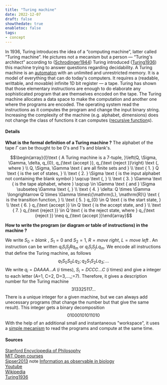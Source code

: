 ```yaml
---
title: "Turing machine"
date: 2022-12-07
draft: false
showthedate: true
enabletoc: false
tags:
- concept
---
```

In 1936, Turing introduces the idea of a “computing machine”, latter called “Turing machine”. He pictures not a mecanism but a person — “Turing's architect” according to ([Schrodinger1944](reference/Schrodinger1944.md)) Turing introduced ([Turing1936](reference/Turing1936.md)) this machine trying to answer questions regarding decidability. A Turing machine is an [automaton](definition/automaton.md) with an unlimited and unrestricted memory. It is a model of everything that can do today's computers. It requires a (readable, writtable, and movable) infinite 1D bit register — a tape. Turing has shown that those elementary instructions are enough to do elaborate any sophisticated program that are themselves encoded on the tape. The Turing machine allocates a data space to make the computation and another one where the programs are encoded. The operating system read the instructions as it computes the program and change the input binary string. Increasing the complexity of the machine (e.g. alphabet, dimensions) does not change the class of functions it can computes ([recursive function](definition/recursive%20function.md)s). 


#### Details 

**What is the formal definition of a Turing machine ?** 
The alphabet of the tape $\Gamma$ can be thought to be 0's and 1's and blank's. 

$$\begin{array}{l}\text { A Turing machine is a 7-tuple, }\left(Q, \Sigma, \Gamma, \delta, q_{0}, q_{\text {accept }}, q_{\text {reject }}\right) \text {, where } \\ Q, \Sigma, \Gamma \text { are all finite sets and } \\ \text { 1. } Q \text { is the set of states, } \\ \text { 2. } \Sigma \text { is the input alphabet not containing the blank symbol } \sqcup \text {, } \\ \text { 3. } \Gamma \text { is the tape alphabet, where } \sqcup \in \Gamma \text { and } \Sigma \subseteq \Gamma \text {, } \\ \text { 4. } \delta: Q \times \Gamma \longrightarrow Q \times \Gamma \times\{\mathrm{L}, \mathrm{R}\} \text { is the transition function, } \\ \text { 5. } q_{0} \in Q \text { is the start state, } \\ \text { 6. } q_{\text {accept }} \in Q \text { is the accept state, and } \\ \text { 7. } q_{\text {reject }} \in Q \text { is the reject state, where } q_{\text {reject }} \neq q_{\text {accept }}\end{array}$$

**How to write the program (or diagram or table of instructions) in the machine ?**

We write $S_0=blank$ , $S_1=0$ and $S_2=1$, $R=move \ right$, $L= move \ left$ . 
An instruction can be written $q_i S_i S_j R q_m$  or  $q_i S_i S_j L q_m$. We encode all instructions that define the Turing machine, as follows $$q_1 S_0 S_0 L q_2 ; q_2 S_1 S_2 L q_3 ; ... $$We write $q_i=DAAAA...A$ ($i$  times), $S_i=DCCC...C$ ($i$  times) and give a integer to each letter (A=1, C=2, D=3,...,;=7). Therefore, it gives a description number for the Turing machine $$313325117 ...$$There is a unique integer for a given machine, but we can always add unecessary programs (that change the number but that give the same result). This integer gets a binary decomposition$$01000101011010$$With the help of an additional small and instantaneous "workspace", it uses a [simple mecanism](https://www.youtube.com/watch?v=P66h8D5Lkwk) to read the programs and compute at the same time.


#### Sources 
[Stanford Encyclopedia of Philosophy](https://plato.stanford.edu/entries/turing-machine/#TuriDefi)   
[MIT Open courses](https://ocw.mit.edu/courses/18-404j-theory-of-computation-fall-2020/pages/syllabus/)     
[Sipser2013](reference/Sipser2013.md)
note [Information as observable in biology](note/Information%20as%20observable%20in%20biology.md)     
[Youtube](https://www.youtube.com/watch?v=P66h8D5Lkwk)         
[Wikipedia](https://en.wikipedia.org/wiki/Turing_machine)       
[Turing1936](reference/Turing1936.md)
